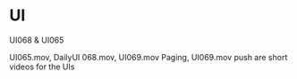 # UI
UI068 &amp; UI065 

UI065.mov, DailyUI 068.mov, UI069.mov Paging, UI069.mov push are short videos for the UIs

